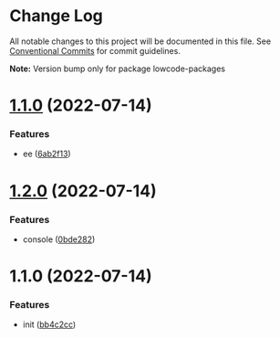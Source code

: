 # Change Log

All notable changes to this project will be documented in this file.
See [Conventional Commits](https://conventionalcommits.org) for commit guidelines.



**Note:** Version bump only for package lowcode-packages





# [1.1.0](https://github.com/AugustEnd/lowcode-packages/compare/v1.2.0...v1.1.0) (2022-07-14)


### Features

* ee ([6ab2f13](https://github.com/AugustEnd/lowcode-packages/commit/6ab2f131fdabd37d0f753c850f59711bccb10d8d))





# [1.2.0](https://github.com/AugustEnd/lowcode-packages/compare/v1.1.0...v1.2.0) (2022-07-14)


### Features

* console ([0bde282](https://github.com/AugustEnd/lowcode-packages/commit/0bde282f90c28b1ac16c44d9ef5791ecf11780ce))





# 1.1.0 (2022-07-14)


### Features

* init ([bb4c2cc](https://github.com/AugustEnd/lowcode-packages/commit/bb4c2cc0622cfcce94689f4b747d80e52c697c48))
